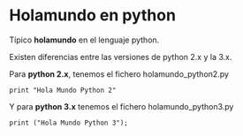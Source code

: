 # Holamundo en python

Típico __holamundo__ en el lenguaje python.

Existen diferencias entre las versiones de python 2.x y la 3.x.

Para __python 2.x__, tenemos el fichero holamundo_python2.py

```code
print "Hola Mundo Python 2"
```

Y para __python 3.x__ tenemos el fichero holamundo_python3.py

```code
print ("Hola Mundo Python 3");
```
